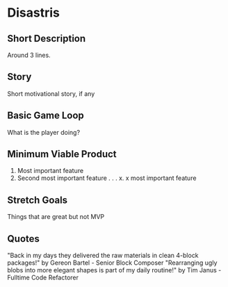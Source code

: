 # Disastris

## Short Description
Around 3 lines.

## Story
Short motivational story, if any

## Basic Game Loop
What is the player doing?

## Minimum Viable Product

1. Most important feature
2. Second most important feature
.
.
.
x. x most important feature


## Stretch Goals

Things that are great but not MVP

## Quotes
"Back in my days they delivered the raw materials in clean 4-block packages!" by Gereon Bartel - Senior Block Composer
"Rearranging ugly blobs into more elegant shapes is part of my daily routine!" by Tim Janus - Fulltime Code Refactorer